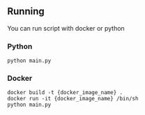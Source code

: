 ## Running

You can run script with docker or python

### Python
```shell
python main.py
```

### Docker

```shell
docker build -t {docker_image_name} .
docker run -it {docker_image_name} /bin/sh
python main.py
```
